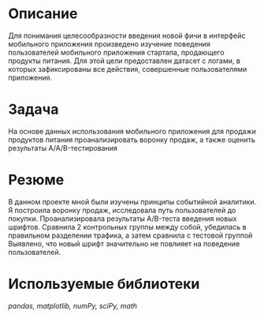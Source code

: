 # Описание
Для понимания целесообразности введения новой фичи в интерфейс мобильного приложения произведено изучение поведения пользователей мобильного приложения стартапа, продающего продукты питания. Для этой цели предоставлен датасет с логами, в которых зафиксированы все действия, совершенные пользователями приложения.
# Задача
На основе данных использования мобильного приложения для продажи продуктов питания проанализировать воронку продаж, а также оценить результаты A/A/B-тестирования 
# Резюме
В данном проекте мной были изучены принципы событийной аналитики. Я построила
воронку продаж, исследовала путь пользователей до покупки. Проанализировала
результаты A/B-теста введения новых шрифтов. Сравнила 2 контрольных группы между
собой, убедилась в правильном разделении трафика, а затем сравнила с тестовой группой
Выявлено, что новый шрифт значительно не повлияет на поведение пользователей.
# Используемые библиотеки
*pandas, matplotlib, numPy, sciPy, math*
